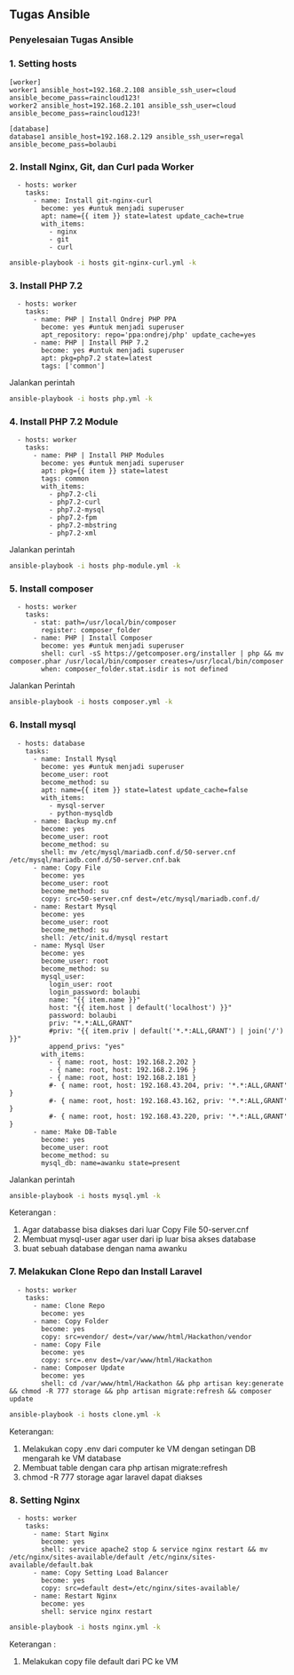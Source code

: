 ## Tugas Ansible

### Penyelesaian Tugas Ansible


### 1. Setting hosts
```
[worker]
worker1 ansible_host=192.168.2.108 ansible_ssh_user=cloud ansible_become_pass=raincloud123!
worker2 ansible_host=192.168.2.101 ansible_ssh_user=cloud ansible_become_pass=raincloud123!

[database]
database1 ansible_host=192.168.2.129 ansible_ssh_user=regal ansible_become_pass=bolaubi

```

### 2. Install Nginx, Git, dan Curl pada Worker
```
  - hosts: worker
    tasks:
      - name: Install git-nginx-curl
        become: yes #untuk menjadi superuser
        apt: name={{ item }} state=latest update_cache=true
        with_items:
          - nginx
          - git
          - curl

```
```sh
ansible-playbook -i hosts git-nginx-curl.yml -k
```

### 3. Install PHP 7.2
```
  - hosts: worker
    tasks:
      - name: PHP | Install Ondrej PHP PPA
        become: yes #untuk menjadi superuser
        apt_repository: repo='ppa:ondrej/php' update_cache=yes
      - name: PHP | Install PHP 7.2
        become: yes #untuk menjadi superuser
        apt: pkg=php7.2 state=latest
        tags: ['common']

```
Jalankan perintah
```sh
ansible-playbook -i hosts php.yml -k
```

### 4. Install PHP 7.2 Module
```
  - hosts: worker
    tasks:
      - name: PHP | Install PHP Modules
        become: yes #untuk menjadi superuser
        apt: pkg={{ item }} state=latest
        tags: common       
        with_items:
          - php7.2-cli
          - php7.2-curl
          - php7.2-mysql
          - php7.2-fpm
          - php7.2-mbstring
          - php7.2-xml
```
Jalankan perintah
```sh
ansible-playbook -i hosts php-module.yml -k
```

### 5. Install composer
```
  - hosts: worker
    tasks:
      - stat: path=/usr/local/bin/composer
        register: composer_folder
      - name: PHP | Install Composer
        become: yes #untuk menjadi superuser
        shell: curl -sS https://getcomposer.org/installer | php && mv composer.phar /usr/local/bin/composer creates=/usr/local/bin/composer
        when: composer_folder.stat.isdir is not defined
```
Jalankan Perintah
```sh
ansible-playbook -i hosts composer.yml -k
```

### 6. Install mysql
```
  - hosts: database
    tasks:
      - name: Install Mysql
        become: yes #untuk menjadi superuser
        become_user: root
        become_method: su
        apt: name={{ item }} state=latest update_cache=false
        with_items:
          - mysql-server
          - python-mysqldb
      - name: Backup my.cnf
        become: yes
        become_user: root
        become_method: su
        shell: mv /etc/mysql/mariadb.conf.d/50-server.cnf /etc/mysql/mariadb.conf.d/50-server.cnf.bak
      - name: Copy File
        become: yes
        become_user: root
        become_method: su
        copy: src=50-server.cnf dest=/etc/mysql/mariadb.conf.d/
      - name: Restart Mysql
        become: yes
        become_user: root
        become_method: su
        shell: /etc/init.d/mysql restart
      - name: Mysql User
        become: yes
        become_user: root
        become_method: su
        mysql_user:
          login_user: root
          login_password: bolaubi
          name: "{{ item.name }}"
          host: "{{ item.host | default('localhost') }}"
          password: bolaubi
          priv: "*.*:ALL,GRANT"
          #priv: "{{ item.priv | default('*.*:ALL,GRANT') | join('/') }}"
          append_privs: "yes"
        with_items:
          - { name: root, host: 192.168.2.202 }
          - { name: root, host: 192.168.2.196 }
          - { name: root, host: 192.168.2.181 }
          #- { name: root, host: 192.168.43.204, priv: '*.*:ALL,GRANT' }
          #- { name: root, host: 192.168.43.162, priv: '*.*:ALL,GRANT' }
          #- { name: root, host: 192.168.43.220, priv: '*.*:ALL,GRANT' }
      - name: Make DB-Table
        become: yes
        become_user: root
        become_method: su
        mysql_db: name=awanku state=present

```
Jalankan perintah
```sh
ansible-playbook -i hosts mysql.yml -k
```

Keterangan :
1. Agar databasse bisa diakses dari luar Copy File 50-server.cnf
2. Membuat mysql-user agar user dari ip luar bisa akses database
3. buat sebuah database dengan nama awanku

### 7. Melakukan Clone Repo dan Install Laravel
```
  - hosts: worker
    tasks:
      - name: Clone Repo
        become: yes
      - name: Copy Folder
        become: yes
        copy: src=vendor/ dest=/var/www/html/Hackathon/vendor
      - name: Copy File
        become: yes
        copy: src=.env dest=/var/www/html/Hackathon
      - name: Composer Update
        become: yes
        shell: cd /var/www/html/Hackathon && php artisan key:generate && chmod -R 777 storage && php artisan migrate:refresh && composer update
```
```sh
ansible-playbook -i hosts clone.yml -k
```
Keterangan:
1. Melakukan copy .env dari computer ke VM dengan setingan DB mengarah ke VM database
2. Membuat table dengan cara php artisan migrate:refresh
3. chmod -R 777 storage agar laravel dapat diakses

### 8. Setting Nginx
```
  - hosts: worker
    tasks:
      - name: Start Nginx
        become: yes
        shell: service apache2 stop & service nginx restart && mv /etc/nginx/sites-available/default /etc/nginx/sites-available/default.bak
      - name: Copy Setting Load Balancer
        become: yes
        copy: src=default dest=/etc/nginx/sites-available/
      - name: Restart Nginx
        become: yes
        shell: service nginx restart
```
```sh
ansible-playbook -i hosts nginx.yml -k
```
Keterangan :
1. Melakukan copy file default dari PC ke VM
